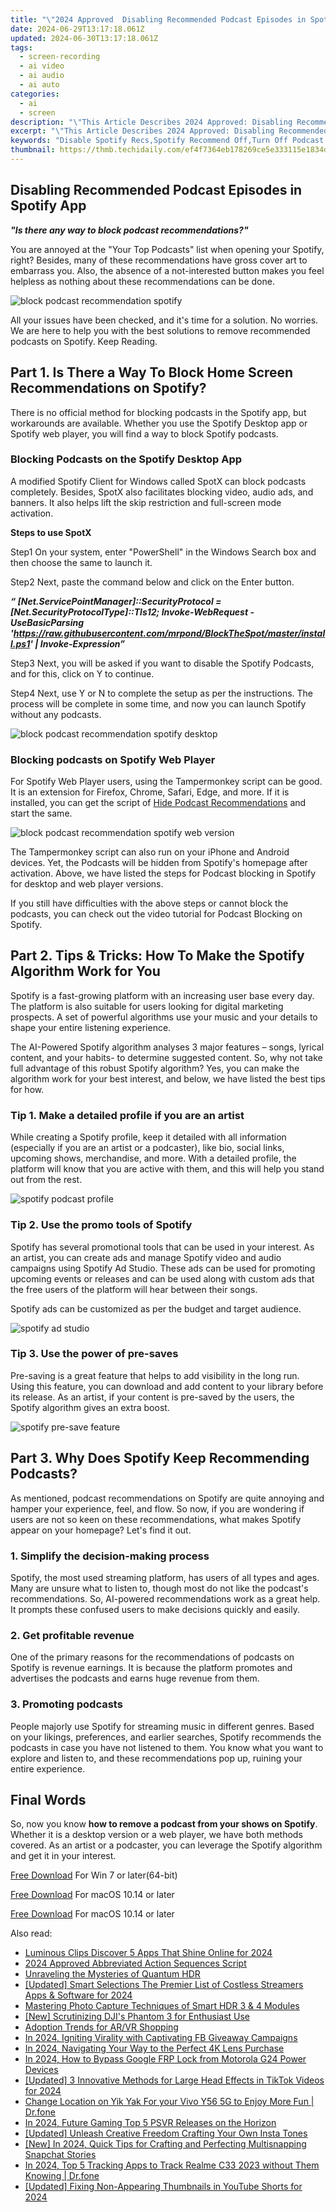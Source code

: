 ```yaml
---
title: "\"2024 Approved  Disabling Recommended Podcast Episodes in Spotify App\""
date: 2024-06-29T13:17:18.061Z
updated: 2024-06-30T13:17:18.061Z
tags: 
  - screen-recording
  - ai video
  - ai audio
  - ai auto
categories: 
  - ai
  - screen
description: "\"This Article Describes 2024 Approved: Disabling Recommended Podcast Episodes in Spotify App\""
excerpt: "\"This Article Describes 2024 Approved: Disabling Recommended Podcast Episodes in Spotify App\""
keywords: "Disable Spotify Recs,Spotify Recommend Off,Turn Off Podcast Suggestions,Stop Podcast Advice,Halt Recommended Episodes,Toggle Podcast Suggestions,Suppress Spotify Recommends"
thumbnail: https://thmb.techidaily.com/ef4f7364eb178269ce5e333115e1834d8d6af4b37108b148f724431123b9f7ea.jpg
---
```


## Disabling Recommended Podcast Episodes in Spotify App

**_"Is there any way to block podcast recommendations?"_**

You are annoyed at the "Your Top Podcasts" list when opening your Spotify, right? Besides, many of these recommendations have gross cover art to embarrass you. Also, the absence of a not-interested button makes you feel helpless as nothing about these recommendations can be done.

![block podcast recommendation spotify](https://images.wondershare.com/filmora/article-images/2022/12/how-to-remove-recommended-podcast-from-spotify-01.jpg)

All your issues have been checked, and it's time for a solution. No worries. We are here to help you with the best solutions to remove recommended podcasts on Spotify. Keep Reading.

## Part 1\. Is There a Way To Block Home Screen Recommendations on Spotify?

There is no official method for blocking podcasts in the Spotify app, but workarounds are available. Whether you use the Spotify Desktop app or Spotify web player, you will find a way to block Spotify podcasts.

### Blocking Podcasts on the Spotify Desktop App

A modified Spotify Client for Windows called SpotX can block podcasts completely. Besides, SpotX also facilitates blocking video, audio ads, and banners. It also helps lift the skip restriction and full-screen mode activation.

**Steps to use SpotX**

Step1 On your system, enter "PowerShell" in the Windows Search box and then choose the same to launch it.

Step2 Next, paste the command below and click on the Enter button.

**_“ \[Net.ServicePointManager\]::SecurityProtocol = \[Net.SecurityProtocolType\]::Tls12; Invoke-WebRequest -UseBasicParsing '<https://raw.githubusercontent.com/mrpond/BlockTheSpot/master/install.ps1>' | Invoke-Expression”_**

Step3 Next, you will be asked if you want to disable the Spotify Podcasts, and for this, click on Y to continue.

Step4 Next, use Y or N to complete the setup as per the instructions. The process will be complete in some time, and now you can launch Spotify without any podcasts.

![block podcast recommendation spotify desktop](https://images.wondershare.com/filmora/article-images/2022/12/how-to-remove-recommended-podcast-from-spotify-02.jpg)

### Blocking podcasts on Spotify Web Player

For Spotify Web Player users, using the Tampermonkey script can be good. It is an extension for Firefox, Chrome, Safari, Edge, and more. If it is installed, you can get the script of [Hide Podcast Recommendations](https://greasyfork.org/en/scripts/430177-hide-podcast-recommendations) and start the same.

![block podcast recommendation spotify web version](https://images.wondershare.com/filmora/article-images/2022/12/how-to-remove-recommended-podcast-from-spotify-03.jpg)

The Tampermonkey script can also run on your iPhone and Android devices. Yet, the Podcasts will be hidden from Spotify's homepage after activation. Above, we have listed the steps for Podcast blocking in Spotify for desktop and web player versions.

If you still have difficulties with the above steps or cannot block the podcasts, you can check out the video tutorial for Podcast Blocking on Spotify.

## Part 2\. Tips & Tricks: How To Make the Spotify Algorithm Work for You

Spotify is a fast-growing platform with an increasing user base every day. The platform is also suitable for users looking for digital marketing prospects. A set of powerful algorithms use your music and your details to shape your entire listening experience.

The AI-Powered Spotify algorithm analyses 3 major features – songs, lyrical content, and your habits- to determine suggested content. So, why not take full advantage of this robust Spotify algorithm? Yes, you can make the algorithm work for your best interest, and below, we have listed the best tips for how.

### Tip 1\. Make a detailed profile if you are an artist

While creating a Spotify profile, keep it detailed with all information (especially if you are an artist or a podcaster), like bio, social links, upcoming shows, merchandise, and more. With a detailed profile, the platform will know that you are active with them, and this will help you stand out from the rest.

![spotify podcast profile](https://images.wondershare.com/filmora/article-images/2022/12/how-to-remove-recommended-podcast-from-spotify-04.png)

### Tip 2\. Use the promo tools of Spotify

Spotify has several promotional tools that can be used in your interest. As an artist, you can create ads and manage Spotify video and audio campaigns using Spotify Ad Studio. These ads can be used for promoting upcoming events or releases and can be used along with custom ads that the free users of the platform will hear between their songs.

Spotify ads can be customized as per the budget and target audience.

![spotify ad studio](https://images.wondershare.com/filmora/article-images/2022/12/how-to-remove-recommended-podcast-from-spotify-05.png)

### Tip 3\. Use the power of pre-saves

Pre-saving is a great feature that helps to add visibility in the long run. Using this feature, you can download and add content to your library before its release. As an artist, if your content is pre-saved by the users, the Spotify algorithm gives an extra boost.

![spotify pre-save feature](https://images.wondershare.com/filmora/article-images/2022/12/how-to-remove-recommended-podcast-from-spotify-06.png)

## Part 3\. Why Does Spotify Keep Recommending Podcasts?

As mentioned, podcast recommendations on Spotify are quite annoying and hamper your experience, feel, and flow. So now, if you are wondering if users are not so keen on these recommendations, what makes Spotify appear on your homepage? Let's find it out.

### 1\. Simplify the decision-making process

Spotify, the most used streaming platform, has users of all types and ages. Many are unsure what to listen to, though most do not like the podcast's recommendations. So, AI-powered recommendations work as a great help. It prompts these confused users to make decisions quickly and easily.

### 2\. Get profitable revenue

One of the primary reasons for the recommendations of podcasts on Spotify is revenue earnings. It is because the platform promotes and advertises the podcasts and earns huge revenue from them.

### 3\. Promoting podcasts

People majorly use Spotify for streaming music in different genres. Based on your likings, preferences, and earlier searches, Spotify recommends the podcasts in case you have not listened to them. You know what you want to explore and listen to, and these recommendations pop up, ruining your entire experience.

## Final Words

So, now you know **how to remove a podcast from your shows on Spotify**. Whether it is a desktop version or a web player, we have both methods covered. As an artist or a podcaster, you can leverage the Spotify algorithm and get it in your interest.

[Free Download](https://tools.techidaily.com/wondershare/filmora/download/) For Win 7 or later(64-bit)

[Free Download](https://tools.techidaily.com/wondershare/filmora/download/) For macOS 10.14 or later

[Free Download](https://tools.techidaily.com/wondershare/filmora/download/) For macOS 10.14 or later

<ins class="adsbygoogle"
     style="display:block"
     data-ad-format="autorelaxed"
     data-ad-client="ca-pub-7571918770474297"
     data-ad-slot="1223367746"></ins>

<ins class="adsbygoogle"
     style="display:block"
     data-ad-format="autorelaxed"
     data-ad-client="ca-pub-7571918770474297"
     data-ad-slot="1223367746"></ins>



<ins class="adsbygoogle"
     style="display:block"
     data-ad-client="ca-pub-7571918770474297"
     data-ad-slot="8358498916"
     data-ad-format="auto"
     data-full-width-responsive="true"></ins>


<span class="atpl-alsoreadstyle">Also read:</span>
<div><ul>
<li><a href="https://fox-friendly.techidaily.com/luminous-clips-discover-5-apps-that-shine-online-for-2024/"><u>Luminous Clips  Discover 5 Apps That Shine Online for 2024</u></a></li>
<li><a href="https://fox-friendly.techidaily.com/2024-approved-abbreviated-action-sequences-script/"><u>2024 Approved  Abbreviated Action Sequences Script</u></a></li>
<li><a href="https://fox-friendly.techidaily.com/unraveling-the-mysteries-of-quantum-hdr/"><u>Unraveling the Mysteries of Quantum HDR</u></a></li>
<li><a href="https://fox-friendly.techidaily.com/updated-smart-selections-the-premier-list-of-costless-streamers-apps-and-software-for-2024/"><u>[Updated] Smart Selections  The Premier List of Costless Streamers Apps & Software for 2024</u></a></li>
<li><a href="https://fox-friendly.techidaily.com/mastering-photo-capture-techniques-of-smart-hdr-3-and-4-modules/"><u>Mastering Photo Capture  Techniques of Smart HDR 3 & 4 Modules</u></a></li>
<li><a href="https://fox-friendly.techidaily.com/new-scrutinizing-djis-phantom-3-for-enthusiast-use/"><u>[New] Scrutinizing DJI's Phantom 3 for Enthusiast Use</u></a></li>
<li><a href="https://fox-friendly.techidaily.com/adoption-trends-for-arvr-shopping/"><u>Adoption Trends for AR/VR Shopping</u></a></li>
<li><a href="https://fox-friendly.techidaily.com/in-2024-igniting-virality-with-captivating-fb-giveaway-campaigns/"><u>In 2024, Igniting Virality with Captivating FB Giveaway Campaigns</u></a></li>
<li><a href="https://extra-approaches.techidaily.com/in-2024-navigating-your-way-to-the-perfect-4k-lens-purchase/"><u>In 2024, Navigating Your Way to the Perfect 4K Lens Purchase</u></a></li>
<li><a href="https://android-frp.techidaily.com/in-2024-how-to-bypass-google-frp-lock-from-motorola-g24-power-devices-by-drfone-android/"><u>In 2024, How to Bypass Google FRP Lock from Motorola G24 Power Devices</u></a></li>
<li><a href="https://tiktok-clips.techidaily.com/updated-3-innovative-methods-for-large-head-effects-in-tiktok-videos-for-2024/"><u>[Updated] 3 Innovative Methods for Large Head Effects in TikTok Videos for 2024</u></a></li>
<li><a href="https://location-social.techidaily.com/change-location-on-yik-yak-for-your-vivo-y56-5g-to-enjoy-more-fun-drfone-by-drfone-virtual-android/"><u>Change Location on Yik Yak For your Vivo Y56 5G to Enjoy More Fun | Dr.fone</u></a></li>
<li><a href="https://some-knowledge.techidaily.com/in-2024-future-gaming-top-5-psvr-releases-on-the-horizon/"><u>In 2024, Future Gaming  Top 5 PSVR Releases on the Horizon</u></a></li>
<li><a href="https://fox-cloud.techidaily.com/updated-unleash-creative-freedom-crafting-your-own-insta-tones/"><u>[Updated] Unleash Creative Freedom  Crafting Your Own Insta Tones</u></a></li>
<li><a href="https://snapchat-videos.techidaily.com/new-in-2024-quick-tips-for-crafting-and-perfecting-multisnapping-snapchat-stories/"><u>[New] In 2024, Quick Tips for Crafting and Perfecting Multisnapping Snapchat Stories</u></a></li>
<li><a href="https://android-location-track.techidaily.com/in-2024-top-5-tracking-apps-to-track-realme-c33-2023-without-them-knowing-drfone-by-drfone-virtual-android/"><u>In 2024, Top 5 Tracking Apps to Track Realme C33 2023 without Them Knowing | Dr.fone</u></a></li>
<li><a href="https://eaxpv-info.techidaily.com/updated-fixing-non-appearing-thumbnails-in-youtube-shorts-for-2024/"><u>[Updated] Fixing Non-Appearing Thumbnails in YouTube Shorts for 2024</u></a></li>
</ul></div>
